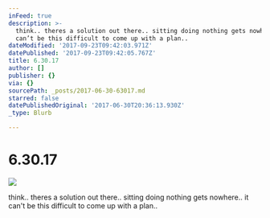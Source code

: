 ```yaml
---
inFeed: true
description: >-
  think.. theres a solution out there.. sitting doing nothing gets nowhere.. it
  can’t be this difficult to come up with a plan..
dateModified: '2017-09-23T09:42:03.971Z'
datePublished: '2017-09-23T09:42:05.767Z'
title: 6.30.17
author: []
publisher: {}
via: {}
sourcePath: _posts/2017-06-30-63017.md
starred: false
datePublishedOriginal: '2017-06-30T20:36:13.930Z'
_type: Blurb

---
```

# 6.30.17
![](https://the-grid-user-content.s3-us-west-2.amazonaws.com/2458f153-e58d-4fc9-909d-09101e64c925.jpg)

think.. theres a solution out there.. sitting doing nothing gets nowhere.. it can't be this difficult to come up with a plan..